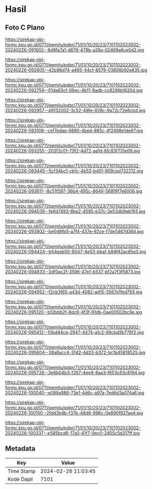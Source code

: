 # Hasil

## Foto C Plano

https://sirekap-obj-formc.kpu.go.id/0711/pemilu/pdpr/71/01/10/20/23/7101102023002-20240226-091602--6d9fa7a1-d878-478b-a28a-02469a6ce0d2.jpg

https://sirekap-obj-formc.kpu.go.id/0711/pemilu/pdpr/71/01/10/20/23/7101102023002-20240226-092605--42b98d74-a495-44cf-8579-03806b92e835.jpg

https://sirekap-obj-formc.kpu.go.id/0711/pemilu/pdpr/71/01/10/20/23/7101102023002-20240226-092759--01da83cf-06ec-4b11-8adb-cc8299b1620d.jpg

https://sirekap-obj-formc.kpu.go.id/0711/pemilu/pdpr/71/01/10/20/23/7101102023002-20240226-092957--49132002-3c52-49fe-928c-9a72c72e6cbd.jpg

https://sirekap-obj-formc.kpu.go.id/0711/pemilu/pdpr/71/01/10/20/23/7101102023002-20240226-093108--cef7edae-6690-4bed-885c-4f2498e1de67.jpg

https://sirekap-obj-formc.kpu.go.id/0711/pemilu/pdpr/71/01/10/20/23/7101102023002-20240226-093255--203f2c01-73f2-4d72-aa1d-6fc83f731e09.jpg

https://sirekap-obj-formc.kpu.go.id/0711/pemilu/pdpr/71/01/10/20/23/7101102023002-20240226-093445--5cf34bc1-cb1c-4b53-bd01-909ced732212.jpg

https://sirekap-obj-formc.kpu.go.id/0711/pemilu/pdpr/71/01/10/20/23/7101102023002-20240226-093611--8c51f597-36b4-495c-8649-568f9f7e6006.jpg

https://sirekap-obj-formc.kpu.go.id/0711/pemilu/pdpr/71/01/10/20/23/7101102023002-20240226-094039--fe9d7493-8be2-4585-b37c-3e53db9eb193.jpg

https://sirekap-obj-formc.kpu.go.id/0711/pemilu/pdpr/71/01/10/20/23/7101102023002-20240226-093802--be0d9fb5-a7f4-437e-92ce-f7de5467d364.jpg

https://sirekap-obj-formc.kpu.go.id/0711/pemilu/pdpr/71/01/10/20/23/7101102023002-20240226-094424--b54eeb50-6047-4e53-bbaf-b94f42ac85e3.jpg

https://sirekap-obj-formc.kpu.go.id/0711/pemilu/pdpr/71/01/10/20/23/7101102023002-20240226-094833--2df0ac2f-3596-47e1-b537-bf2a7f3f5873.jpg

https://sirekap-obj-formc.kpu.go.id/0711/pemilu/pdpr/71/01/10/20/23/7101102023002-20240226-094952--f2cb3f65-a43d-4082-ad15-3567e1fed793.jpg

https://sirekap-obj-formc.kpu.go.id/0711/pemilu/pdpr/71/01/10/20/23/7101102023002-20240226-095120--b12bbb2f-8dc6-4f3f-91db-0ae00502bc9e.jpg

https://sirekap-obj-formc.kpu.go.id/0711/pemilu/pdpr/71/01/10/20/23/7101102023002-20240226-095412--10bd44ca-2947-4474-a1c2-98cbd3b776f2.jpg

https://sirekap-obj-formc.kpu.go.id/0711/pemilu/pdpr/71/01/10/20/23/7101102023002-20240226-095604--38a8acc4-3142-4d33-b372-bc1b45818525.jpg

https://sirekap-obj-formc.kpu.go.id/0711/pemilu/pdpr/71/01/10/20/23/7101102023002-20240226-095726--3e6b04b3-f267-4ee8-8aa3-f653c83c8194.jpg

https://sirekap-obj-formc.kpu.go.id/0711/pemilu/pdpr/71/01/10/20/23/7101102023002-20240226-100040--e089a886-73e1-4d6c-a97a-7ed6d3a074a6.jpg

https://sirekap-obj-formc.kpu.go.id/0711/pemilu/pdpr/71/01/10/20/23/7101102023002-20240226-100150--2fdd3b4b-f37b-48d6-996c-0e890f927ae4.jpg

https://sirekap-obj-formc.kpu.go.id/0711/pemilu/pdpr/71/01/10/20/23/7101102023002-20240226-100337--e585bcd6-17a0-41f7-9ec0-2405c5d317ff.jpg


## Metadata

| Key        | Value               |
| ---------- | ------------------- |
| Time Stamp | 2024-02-26 11:03:45 |
| Kode Dapil | 7101                |



